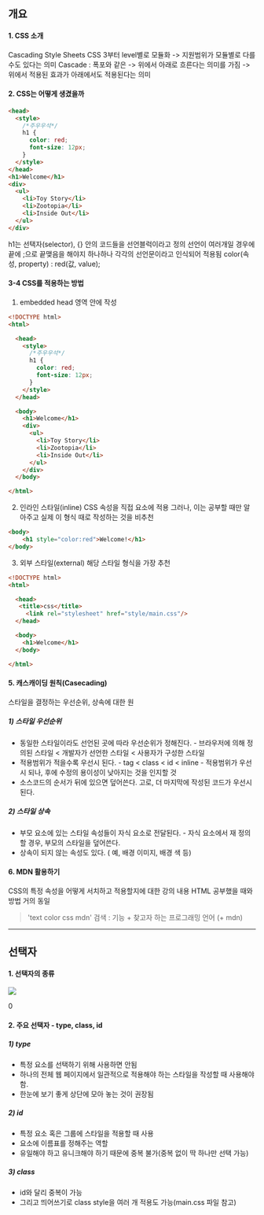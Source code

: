 ## 개요

#### 1. CSS 소개

Cascading Style Sheets
CSS 3부터 level별로 모듈화 -> 지원범위가 모듈별로 다를 수도 있다는 의미
Cascade : 폭포와 같은 -> 위에서 아래로 흐른다는 의미를 가짐
-> 위에서 적용된 효과가 아래에서도 적용된다는 의미

#### 2. CSS는 어떻게 생겼을까

```html
<head>
  <style>
    /*주우우석*/
    h1 {
      color: red;
      font-size: 12px;
    }
  </style>
</head>
<h1>Welcome</h1>
<div>
  <ul>
    <li>Toy Story</li>
    <li>Zootopia</li>
    <li>Inside Out</li>
  </ul>
</div>
```

h1는 선택자(selector), {} 안의 코드들을 선언블럭이라고 정의
선언이 여러개일 경우에 끝에 ;으로 끝맺음을 해야지 하나하나 각각의 선언문이라고 인식되어 적용됨
color(속성, property) : red(값, value);

#### 3-4 CSS를 적용하는 방법

1. embedded
head 영역 안에 작성
```html
<!DOCTYPE html>
<html>

  <head>
    <style>
      /*주우우석*/
      h1 {
        color: red;
        font-size: 12px;
      }
    </style>
  </head>

  <body>
    <h1>Welcome</h1>
    <div>
      <ul>
        <li>Toy Story</li>
        <li>Zootopia</li>
        <li>Inside Out</li>
      </ul>
    </div>
  </body>

</html>
```
2. 인라인 스타일(inline)
CSS 속성을 직접 요소에 적용
그러나, 이는 공부할 때만 알아주고 실제 이 형식 때로 작성하는 것을 비추천
```html
<body>
	<h1 style="color:red">Welcome!</h1>
</body>
```
3. 외부 스타일(external)
해당 스타일 형식을 가장 추천
```html
<!DOCTYPE html>
<html>

  <head>
   <title>css</title>
	 <link rel="stylesheet" href="style/main.css"/>
  </head>

  <body>
    <h1>Welcome</h1>
  </body>

</html>
```

#### 5. 캐스캐이딩 원칙(Casecading)
스타일을 결정하는 우선순위, 상속에 대한 원

##### 1) 스타일 우선순위
- 동일한 스타일이라도 선언된 곳에 따라 우선순위가 정해진다.
		- 브라우저에 의해 정의된 스타일 < 개발자가 선언한 스타일 < 사용자가 구성한 스타일
- 적용범위가 적을수록 우선시 된다.
		- tag < class < id < inline
		- 적용범위가 우선시 되나, 후에 수정의 용이성이 낮아지는 것을 인지할 것
- 소스코드의 순서가 뒤에 있으면 덮어쓴다. 고로, 더 마지막에 작성된 코드가 우선시 된다.

##### 2) 스타일 상속
- 부모 요소에 있는 스타일 속성들이 자식 요소로 전달된다.
		- 자식 요소에서 재 정의할 경우, 부모의 스타일을 덮어쓴다.
- 상속이 되지 않는 속성도 있다. ( 예, 배경 이미지, 배경 색 등)

#### 6. MDN 활용하기
CSS의 특정 속성을 어떻게 서치하고 적용할지에 대한 강의 내용
HTML 공부했을 때와 방법 거의 동일

> 'text color css mdn' 검색 : 기능 + 찾고자 하는 프로그래밍 언어 (+ mdn)
---
## 선택자
#### 1. 선택자의 종류
<p>
	<img src="https://www.nextree.co.kr/content/images/2021/01/yrkim-140327-selector-04.png">
</p>0

#### 2. 주요 선택자 - type, class, id
##### 1) type
- 특정 요소를 선택하기 위해 사용하면 안됨
- 하나의 전체 웹 페이지에서 일관적으로 적용해야 하는 스타일을 작성할 때 사용해야 함.
- 한눈에 보기 좋게 상단에 모아 놓는 것이 권장됨
##### 2) id
- 특정 요소 혹은 그룹에 스타일을 적용할 때 사용
- 요소에 이름표를 정해주는 역할
- 유일해야 하고 유니크해야 하기 때문에 중복 불가(중복 없이 딱 하나만 선택 가능)
##### 3) class
- id와 달리 중복이 가능
- 그리고 띄어쓰기로 class style을 여러 개 적용도 가능(main.css 파일 참고)
